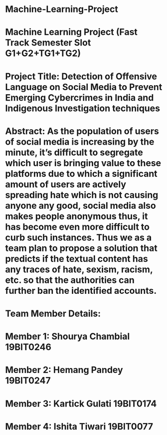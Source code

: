 # Machine-Learning-Project
# Machine Learning Project (Fast Track Semester Slot G1+G2+TG1+TG2)
# Project Title: Detection of Offensive Language on Social Media to Prevent  Emerging Cybercrimes in India and Indigenous Investigation techniques
# Abstract: As the population of users of social media is increasing by the minute, it’s difficult to segregate which user is bringing value to these platforms due to which a significant amount of users are actively spreading hate which is not causing anyone any good, social media also makes people anonymous thus, it has become even more difficult to curb such instances. Thus we as a team plan to propose a solution that predicts if the textual content has any traces of hate, sexism, racism, etc. so that the authorities can further ban the identified accounts.
# Team Member Details:
# Member 1: Shourya Chambial 19BIT0246
# Member 2: Hemang Pandey 19BIT0247
# Member 3: Kartick Gulati 19BIT0174
# Member 4: Ishita Tiwari 19BIT0077
